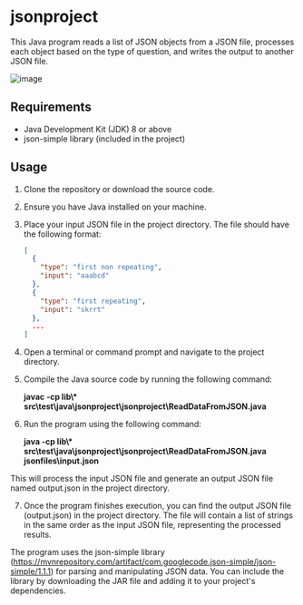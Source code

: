 # jsonproject

This Java program reads a list of JSON objects from a JSON file, processes each object based on the type of question, and writes the output to another JSON file.

![image](https://github.com/MOHDSAMIULLAH/jsonproject/assets/91786605/538d3c89-9859-4ed1-b35a-f3e9e49d001a)

## Requirements

- Java Development Kit (JDK) 8 or above
- json-simple library (included in the project)

## Usage

1. Clone the repository or download the source code.

2. Ensure you have Java installed on your machine.

3. Place your input JSON file in the project directory. The file should have the following format:

   ```json
   [
     {
       "type": "first non repeating",
       "input": "aaabcd"
     },
     {
       "type": "first repeating",
       "input": "skrrt"
     },
     ...
   ]
4. Open a terminal or command prompt and navigate to the project directory.

5. Compile the Java source code by running the following command:</br>

      <b>javac -cp lib\\* src\test\java\jsonproject\jsonproject\ReadDataFromJSON.java</b>

6. Run the program using the following command:
    
   <b> java -cp lib\\* src\test\java\jsonproject\jsonproject\ReadDataFromJSON.java jsonfiles\input.json</b></br>
   
This will process the input JSON file and generate an output JSON file named output.json in the project directory.

7. Once the program finishes execution, you can find the output JSON file (output.json) in the project directory. The file will contain a list of strings in the same order as the input JSON file, representing the processed results.

The program uses the json-simple library (https://mvnrepository.com/artifact/com.googlecode.json-simple/json-simple/1.1.1) for parsing and manipulating JSON data. You can include the library by downloading the JAR file and adding it to your project's dependencies.

